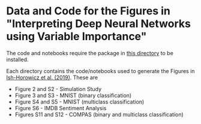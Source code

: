 # Data and Code for the Figures in "Interpreting Deep Neural Networks using Variable Importance"

The code and notebooks require the package in [this directory](../../Software/rate-bnn) to be installed.

Each directory contains the code/notebooks used to generate the Figures in [Ish-Horowicz et al. (2019)](https://arxiv.org/abs/1901.09839). These are

* Figure 2 and S2 - Simulation Study
* Figure 3 and S3 - MNIST (binary classification)
* Figure S4 and S5 - MNIST (multiclass classification)
* Figure S6 - IMDB Sentiment Analysis
* Figures S11 and S12 - COMPAS (binary and multiclass classification)